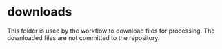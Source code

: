 # downloads #

This folder is used by the workflow to download files for processing.
The downloaded files are not committed to the repository.
